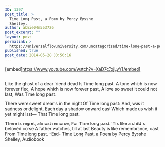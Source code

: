 ```yaml
---
ID: 1397
post_title: >
  Time Long Past, a Poem by Percy Bysshe
  Shelley,
author: abbie04m553726
post_excerpt: ""
layout: post
permalink: >
  https://universalflowuniversity.com/uncategorized/time-long-past-a-poem-by-percy-bysshe-shelley/
published: true
post_date: 2014-05-28 10:50:16
---
```

[embed]https://www.youtube.com/watch?v=XaD7c7xjLyY[/embed]</br></br>
<p>Like the ghost of a dear friend dead
          Is Time long past.
A tone which is now forever fled,
A hope which is now forever past,
A love so sweet it could not last,
          Was Time long past.

   There were sweet dreams in the night
          Of Time long past:
And, was it sadness or delight,
Each day a shadow onward cast
Which made us wish it yet might last—
          That Time long past.

   There is regret, almost remorse,
          For Time long past.
'Tis like a child's belovèd corse
A father watches, till at last
Beauty is like remembrance, cast
          From Time long past.
-End-
Time Long Past, a Poem by Percy Bysshe Shelley, Audiobook </p>